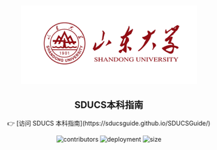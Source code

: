 <section align="center">
  <img
    alt="SDU"
    src="./docs/public/background.png"
    height="180"
  >

  <h1 align="center"> SDUCS本科指南 </h1>

  <p align="center">
    👉 [访问 SDUCS 本科指南](https://sducsguide.github.io/SDUCSGuide/)
  </p>




  <p>
    <img
      alt="contributors"
      src="https://img.shields.io/github/contributors-anon/SDUCSGuide/SDUCSGuide?style=for-the-badge&logo=github&color=%23181717"
    >
    <img
      alt="deployment"
      src="https://img.shields.io/github/deployments/SDUCSGuide/SDUCSGuide/github-pages?style=for-the-badge&logo=VitePress&logoColor=%23FFFFFF&label=deployment&color=%235C73E7"
    >
    <img
      alt="size"
      src="https://img.shields.io/github/repo-size/SDUCSGuide/SDUCSGuide?style=for-the-badge&logo=github"
    >
  </p>
</section>